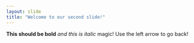 ```yaml
---
layout: slide
title: "Welcome to our second slide!"
---
```

**This should be bold** *and this is italic* magic!
Use the left arrow to go back!
